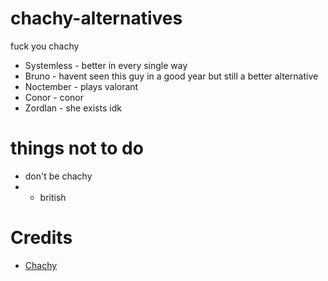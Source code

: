 # chachy-alternatives
fuck you chachy


- Systemless - better in every single way
- Bruno - havent seen this guy in a good year but still a better alternative
- Noctember - plays valorant
- Conor - conor
- Zordlan - she exists idk

# things not to do
- don't be chachy
- - british

# Credits
- [Chachy](https://i.imgur.com/kNuBgRe.png)
